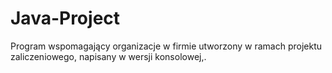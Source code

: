 # Java-Project

Program wspomagający organizacje w firmie utworzony w ramach projektu zaliczeniowego, napisany w wersji konsolowej,.
